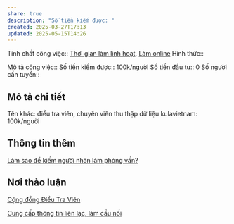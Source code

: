 ```yaml
---
share: true
description: "Số tiền kiếm được: "
created: 2025-03-27T17:13
updated: 2025-05-15T14:26
---
```

Tính chất công việc:: [Thời gian làm linh hoạt](../../../../1.%20T%C3%ADnh%20ch%E1%BA%A5t%20c%C3%B4ng%20vi%E1%BB%87c/Theo%20th%E1%BB%9Di%20gian/Th%E1%BB%9Di%20gian%20l%C3%A0m%20linh%20ho%E1%BA%A1t.md), [Làm online](../../../../1.%20T%C3%ADnh%20ch%E1%BA%A5t%20c%C3%B4ng%20vi%E1%BB%87c/Theo%20t%C3%ADnh%20ch%E1%BA%A5t%20c%C3%B4ng%20vi%E1%BB%87c/L%C3%A0m%20tr%E1%BB%B1c%20tuy%E1%BA%BFn.md)
Hình thức:: 

Mô tả công việc:: 
Số tiền kiếm được:: 100k/người
Số tiền đầu tư:: 0
Số người cần tuyển:: 

## Mô tả chi tiết
Tên khác: điều tra viên, chuyên viên thu thập dữ liệu
kulavietnam: 100k/người

## Thông tin thêm
[Làm sao để kiếm người nhận làm phỏng vấn?](../../../../../M%E1%BB%9F%20r%E1%BB%99ng%20m%E1%BB%91i%20quan%20h%E1%BB%87/Ki%E1%BA%BFm%20ng%C6%B0%E1%BB%9Di%20s%E1%BA%B5n%20s%C3%A0ng%20cho%20m%C3%ACnh%20h%E1%BB%8Fi.md)

## Nơi thảo luận
[Cộng đồng Điều Tra Viên](https://www.facebook.com/groups/DTVMDRI)


[Cung cấp thông tin liên lạc, làm cầu nối](./Cung%20c%E1%BA%A5p%20th%C3%B4ng%20tin%20li%C3%AAn%20l%E1%BA%A1c,%20l%C3%A0m%20c%E1%BA%A7u%20n%E1%BB%91i.md)


